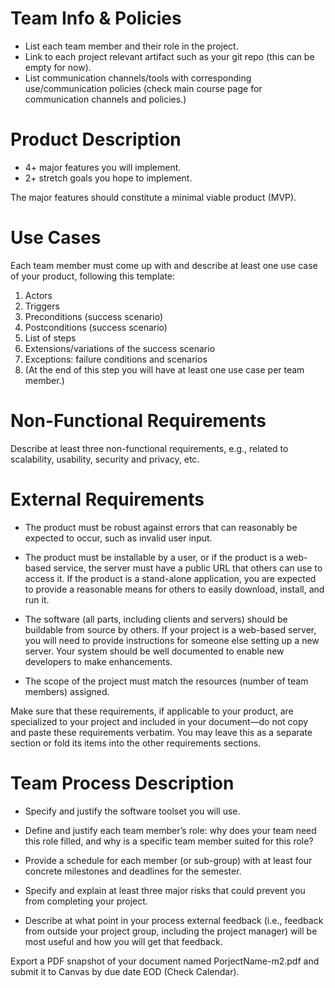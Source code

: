 # Team Info & Policies
- List each team member and their role in the project.
- Link to each project relevant artifact such as your git repo (this can be empty for now).
- List communication channels/tools with corresponding use/communication policies (check main course page for communication channels and policies.)

# Product Description
- 4+ major features you will implement.
- 2+ stretch goals you hope to implement.

The major features should constitute a minimal viable product (MVP).

# Use Cases
Each team member must come up with and describe at least one use case of your product, following
  this template:
  <ol>
    <li>Actors</li>
    <li>Triggers</li>
    <li>Preconditions (success scenario)</li>
    <li>Postconditions (success scenario)</li>
    <li>List of steps</li>
    <li>Extensions/variations of the success scenario</li>
    <li>Exceptions: failure conditions and scenarios</li>
    <li>(At the end of this step you will have at least one use case per team member.)</li>
  </ol>

# Non-Functional Requirements

Describe at least three non-functional requirements, e.g., related to scalability, usability, security and privacy, etc.

# External Requirements
- The product must be robust against errors that can reasonably be expected to occur, such as invalid user input.

- The product must be installable by a user, or if the product is a web-based service, the server must have a public URL that others can use to access it. If the product is a stand-alone application, you are expected to provide a reasonable means for others to easily download, install, and run it.

- The software (all parts, including clients and servers) should be buildable from source by others. If your project is a web-based server, you will need to provide instructions for someone else setting up a new server. Your system should be well documented to enable new developers to make enhancements.

- The scope of the project must match the resources (number of team members) assigned.
  
Make sure that these requirements, if applicable to your product, are specialized to your project and included in your document—do not copy and paste these requirements verbatim. You may leave this as a separate section or fold its items into the other requirements sections.

# Team Process Description
- Specify and justify the software toolset you will use.

- Define and justify each team member’s role: why does your team need this role filled, and why is a specific team member suited for this role?

- Provide a schedule for each member (or sub-group) with at least four concrete milestones and deadlines for the semester.

- Specify and explain at least three major risks that could prevent you from completing your project.

- Describe at what point in your process external feedback (i.e., feedback from outside your project group, including the project manager) will be most useful and how you will get that feedback.

Export a PDF snapshot of your document named PorjectName-m2.pdf and submit it to Canvas by due date EOD (Check Calendar).